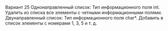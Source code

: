 Вариант 25
Однонаправленный список:
Тип информационного поля int. Удалить из списка все элементы с четными информационными полями.
Двунаправленный список:
Тип информационного поля char*. Добавить в список элементы с номерами 1, 3, 5 и т. д.
